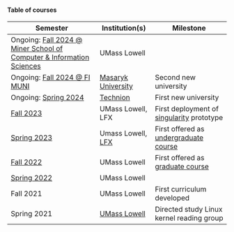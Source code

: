 #### Table of courses

|Semester|Institution(s)|Milestone|
|---|---|---|
|Ongoing: [Fall 2024 @ Miner School of Computer & Information Sciences](https://fall2024-uml.kdlp.underground.software)|UMass Lowell||
|Ongoing: [Fall 2024 @ FI MUNI](https://fall2024-muni.kdlp.underground.software)|[Masaryk University](https://www.muni.cz/en)|Second new university|
|Ongoing: [Spring 2024](https://spring2024-iit.kdlp.underground.software)|[Technion](https://www.technion.ac.il/en/home-2/)|First new university|
|[Fall 2023](fall2023/index.md)|UMass Lowell, LFX|First deployment of [singularity](https://github.com/underground-software/singularity) prototype|
|[Spring 2023](spring2023/index.md)|Umass Lowell, [LFX](https://mentorship.lfx.linuxfoundation.org/)|First offered as [undergraduate course](https://www.uml.edu/catalog/courses/comp/3085)|
|[Fall 2022](fall2022/index.md)|UMass Lowell|First offered as [graduate course](https://www.uml.edu/catalog/courses/comp/5170)|
|[Spring 2022](spring2022/index.md)|UMass Lowell||
|Fall 2021|UMass Lowell|First curriculum developed|
|Spring 2021|[UMass Lowell](https://uml.edu)|Directed study Linux kernel reading group|
